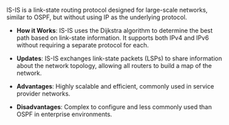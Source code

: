IS-IS is a link-state routing protocol designed for large-scale networks, similar to OSPF, but without using IP as the underlying protocol.

- **How it Works**: IS-IS uses the Dijkstra algorithm to determine the best path based on link-state information. It supports both IPv4 and IPv6 without requiring a separate protocol for each.

- **Updates**: IS-IS exchanges link-state packets (LSPs) to share information about the network topology, allowing all routers to build a map of the network.

- **Advantages**: Highly scalable and efficient, commonly used in service provider networks.

- **Disadvantages**: Complex to configure and less commonly used than OSPF in enterprise environments.
